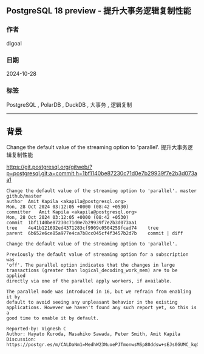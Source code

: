 ## PostgreSQL 18 preview - 提升大事务逻辑复制性能  
                                                                                  
### 作者                                                      
digoal                                                      
                                                             
### 日期                                                           
2024-10-28                                                      
                                                          
### 标签                                                        
PostgreSQL , PolarDB , DuckDB , 大事务 , 逻辑复制                      
                                                                                 
----                                                          
                                                                        
## 背景    
Change the default value of the streaming option to 'parallel'. 提升大事务逻辑复制性能  
  
https://git.postgresql.org/gitweb/?p=postgresql.git;a=commit;h=1bf1140be87230c71d0e7b29939f7e2b3d073aa1  
```  
Change the default value of the streaming option to 'parallel'. master github/master  
author	Amit Kapila <akapila@postgresql.org>	  
Mon, 28 Oct 2024 03:12:05 +0000 (08:42 +0530)  
committer	Amit Kapila <akapila@postgresql.org>	  
Mon, 28 Oct 2024 03:12:05 +0000 (08:42 +0530)  
commit	1bf1140be87230c71d0e7b29939f7e2b3d073aa1  
tree	4e41b121692ed4371283cf9909c0504259fcad74	tree  
parent	6b652e6ce85a977e4ca7b8cc045cf4f3457b2d7b	commit | diff  
  
Change the default value of the streaming option to 'parallel'.  
  
Previously the default value of streaming option for a subscription was  
'off'. The parallel option indicates that the changes in large  
transactions (greater than logical_decoding_work_mem) are to be applied  
directly via one of the parallel apply workers, if available.  
  
The parallel mode was introduced in 16, but we refrain from enabling it by  
default to avoid seeing any unpleasant behavior in the existing  
applications. However we haven't found any such report yet, so this is a  
good time to enable it by default.  
  
Reported-by: Vignesh C  
Author: Hayato Kuroda, Masahiko Sawada, Peter Smith, Amit Kapila  
Discussion: https://postgr.es/m/CALDaNm1=MedhW23NuoePJTmonwsMSp80ddsw+sEJs0GUMC_kqQ@mail.gmail.com  
```  
     
